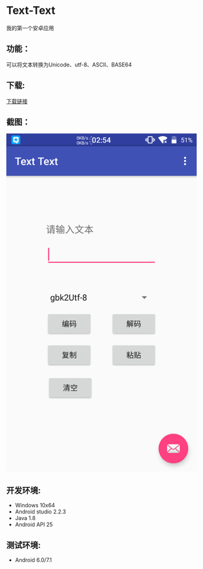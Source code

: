 # Text-Text
我的第一个安卓应用

## 功能：
可以将文本转换为Unicode、utf-8、ASCII、BASE64
## 下载:
[下载链接](https://github.com/zhihaofans/Text-Text/releases/latest)
## 截图：
![](https://github.com/zhihaofans/Text-Text/raw/master/image/Screenshot.png)
## 开发环境:
- Windows 10x64
- Android studio 2.2.3
- Java 1.8
- Android API 25


## 测试环境:
- Android 6.0/7.1
